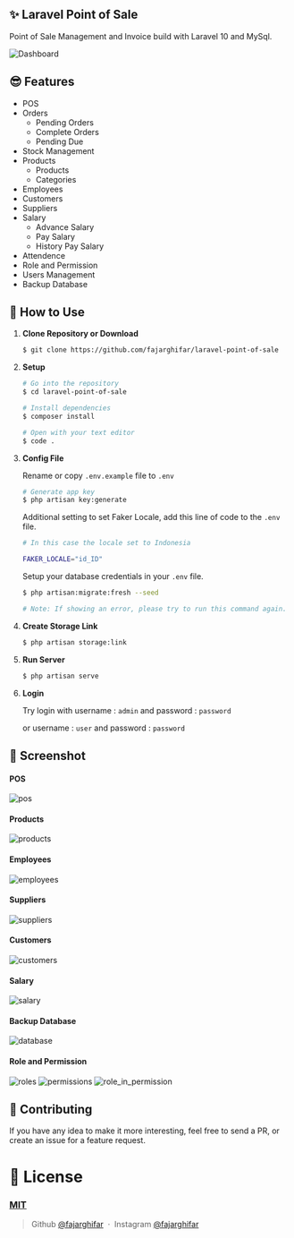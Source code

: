 ## ✨ Laravel Point of Sale

Point of Sale Management and Invoice build with Laravel 10 and MySql.

![Dashboard](https://user-images.githubusercontent.com/71541409/234483153-38816efd-c261-4585-bb93-28639508f5e3.jpg)

## 😎 Features
- POS
- Orders
  - Pending Orders
  - Complete Orders
  - Pending Due
- Stock Management
- Products
  - Products
  - Categories
- Employees
- Customers
- Suppliers
- Salary
  - Advance Salary
  - Pay Salary
  - History Pay Salary
- Attendence
- Role and Permission
- Users Management
- Backup Database

## 🚀 How to Use

1.  **Clone Repository or Download**

    ```bash
    $ git clone https://github.com/fajarghifar/laravel-point-of-sale
    ```
1. **Setup**
    ```bash
    # Go into the repository
    $ cd laravel-point-of-sale

    # Install dependencies
    $ composer install

    # Open with your text editor
    $ code .
    ```
1. **Config File**

    Rename or copy `.env.example` file to `.env`
    ```bash
    # Generate app key
    $ php artisan key:generate
    ```

    Additional setting to set Faker Locale, add this line of code to the `.env` file.
    ```bash
    # In this case the locale set to Indonesia

    FAKER_LOCALE="id_ID"
    ```

    Setup your database credentials in your `.env` file.
    ```bash
    $ php artisan:migrate:fresh --seed

    # Note: If showing an error, please try to run this command again.
    ```
1. **Create Storage Link**

    ```bash
    $ php artisan storage:link
    ```
1. **Run Server**

    ```bash
    $ php artisan serve
    ```
1. **Login**

    Try login with username : `admin` and password : `password`

    or username : `user` and password : `password`

## 📸 Screenshot

#### POS
![pos](https://user-images.githubusercontent.com/71541409/234483450-92e3d8fd-c729-4709-bdd3-9bec2b4cf909.jpg)
#### Products
![products](https://user-images.githubusercontent.com/71541409/234483453-c3e355f0-c7a3-441d-88ae-f1d983e5b267.jpg)
#### Employees
![employees](https://user-images.githubusercontent.com/71541409/234483444-87097f5d-ae41-407a-b9b0-cd0724c83edb.jpg)
#### Suppliers
![suppliers](https://user-images.githubusercontent.com/71541409/234483408-a66f3a86-ba05-404f-8819-b6760807486d.jpg)
#### Customers
![customers](https://user-images.githubusercontent.com/71541409/234483436-0ddbe384-2755-4ba5-a8ae-617eb2527fd9.jpg)
#### Salary
![salary](https://user-images.githubusercontent.com/71541409/234483463-650ca4d7-76a7-44f1-8c56-5d3be651476f.jpg)
#### Backup Database
![database](https://user-images.githubusercontent.com/71541409/234483441-ea356666-5f19-4f62-8b6d-dc5e06bbbf8e.jpg)
#### Role and Permission
![roles](https://user-images.githubusercontent.com/71541409/234483460-604b6e7d-2213-464e-98bb-4820c1791b82.jpg)
![permissions](https://user-images.githubusercontent.com/71541409/234483445-9c6f3447-704d-4fbf-b046-23aaa91166d4.jpg)
![role_in_permission](https://user-images.githubusercontent.com/71541409/234483454-69610edb-b996-4850-a826-3a1745da2cf9.jpg)


## 📝 Contributing

If you have any idea to make it more interesting, feel free to send a PR, or create an issue for a feature request.

# 🤝 License

### [MIT](LICENSE)

> Github [@fajarghifar](https://github.com/fajarghifar) &nbsp;&middot;&nbsp;
> Instagram [@fajarghifar](https://instagram.com/fajarghifar)
